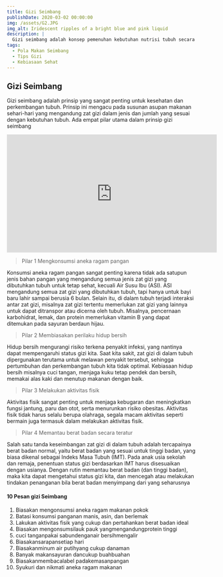 ```yaml
---
title: Gizi Seimbang
publishDate: 2020-03-02 00:00:00
img: /assets/G2.JPG
img_alt: Iridescent ripples of a bright blue and pink liquid
description: |
  Gizi seimbang adalah konsep pemenuhan kebutuhan nutrisi tubuh secara optimal melalui konsumsi berbagai jenis makanan dalam proporsi yang tepat
tags:
  - Pola Makan Seimbang
  - Tips Gizi
  - Kebiasaan Sehat
---
```


## Gizi Seimbang

Gizi seimbang adalah prinsip yang sangat penting untuk kesehatan dan perkembangan tubuh. Prinsip ini mengacu pada susunan asupan makanan sehari-hari yang mengandung zat gizi dalam jenis dan jumlah yang sesuai dengan kebutuhan tubuh. Ada empat pilar utama dalam prinsip gizi seimbang

<div class="video-container">
  <iframe width="560" height="315" src="https://www.youtube.com/embed/p4W-bvGvyfk" frameborder="0" allow="accelerometer; autoplay; clipboard-write; encrypted-media; gyroscope; picture-in-picture" allowfullscreen></iframe>
</div>


> Pilar 1 Mengkonsumsi aneka ragam pangan

Konsumsi aneka ragam pangan sangat penting karena tidak ada satupun jenis bahan pangan yang mengandung semua jenis zat gizi yang dibutuhkan tubuh untuk tetap sehat, kecuali Air Susu Ibu (ASI). ASI mengandung semua zat gizi yang dibutuhkan tubuh, tapi hanya untuk bayi baru lahir sampai berusia 6 bulan. Selain itu, di dalam tubuh terjadi interaksi antar zat gizi, misalnya zat gizi tertentu memerlukan zat gizi yang lainnya untuk dapat ditranspor atau dicerna oleh tubuh. Misalnya, pencernaan karbohidrat, lemak, dan protein memerlukan vitamin B yang dapat ditemukan pada sayuran berdaun hijau. 

> Pilar 2 Membiasakan perilaku hidup bersih

Hidup bersih mengurangi risiko terkena penyakit infeksi, yang nantinya dapat mempengaruhi status gizi kita. Saat kita sakit, zat gizi di dalam tubuh dipergunakan terutama untuk melawan penyakit tersebut, sehingga pertumbuhan dan perkembangan tubuh kita tidak optimal. Kebiasaan hidup bersih misalnya cuci tangan, menjaga kuku tetap pendek dan bersih, memakai alas kaki dan menutup makanan dengan baik. 

> Pilar 3 Melakukan aktivitas fisik 

Aktivitas fisik sangat penting untuk menjaga kebugaran dan meningkatkan fungsi jantung, paru dan otot, serta menurunkan risiko obesitas. Aktivitas fisik tidak harus selalu berupa olahraga, segala macam aktivitas seperti
bermain juga termasuk dalam melakukan aktivitas fisik.

> Pilar 4 Memantau berat badan secara teratur 

Salah satu tanda keseimbangan zat gizi di dalam tubuh adalah tercapainya berat badan normal, yaitu berat badan yang sesuai untuk tinggi badan, yang biasa dikenal sebagai Indeks Masa Tubuh (IMT). Pada anak usia sekolah dan remaja, penentuan status gizi berdasarkan IMT harus disesuaikan dengan usianya. Dengan rutin memantau berat
badan (dan tinggi badan), maka kita dapat mengetahui status gizi kita, dan mencegah atau melakukan tindakan penanganan bila berat badan menyimpang dari yang seharusnya

#### 10 Pesan gizi Seimbang

1. Biasakan mengonsumsi aneka ragam makanan pokok 
2. Batasi konsumsi panganan manis, asin, dan berlemak
3. Lakukan aktivitas fisik yang cukup dan pertahankan berat badan ideal
4. Biasakan mengonsumsilauk pauk yangmengandungprotein tinggi 
5. cuci tanganpakai sabundenganair bersihmengalir
6. Biasakansarapansetiap hari
7. Biasakanminum air putihyang cukup danaman
8. Banyak makansayuran dancukup buahbuahan
9. Biasakanmembacalabel padakemasanpangan
10. Syukuri dan nikmati aneka ragam makanan



